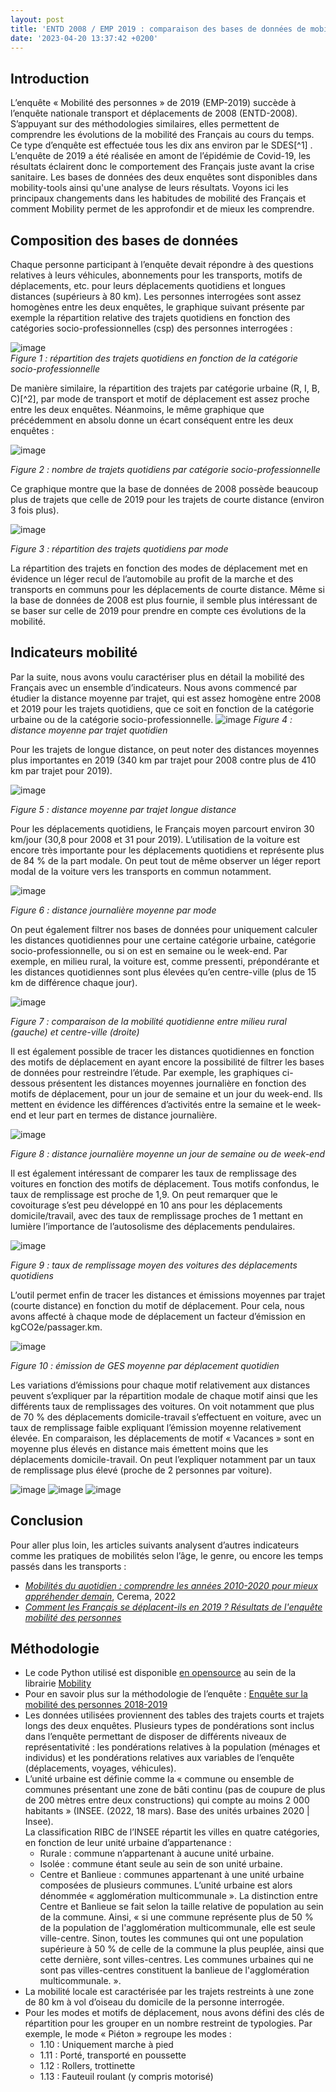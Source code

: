 ```yaml
---
layout: post
title: 'ENTD 2008 / EMP 2019 : comparaison des bases de données de mobilité'
date: '2023-04-20 13:37:42 +0200'
---
```


## Introduction
L’enquête « Mobilité des personnes » de 2019 (EMP-2019) succède à l’enquête nationale transport et déplacements de 2008 (ENTD-2008). S’appuyant sur des méthodologies similaires, elles permettent de comprendre les évolutions de la mobilité des Français au cours du temps. Ce type d’enquête est effectuée tous les dix ans environ par le SDES[^1] . L’enquête de 2019 a été réalisée en amont de l’épidémie de Covid-19, les résultats éclairent donc le comportement des Français juste avant la crise sanitaire. Les bases de données des deux enquêtes sont disponibles dans mobility-tools ainsi qu'une analyse de leurs résultats. Voyons ici les principaux changements dans les habitudes de mobilité des Français et comment Mobility permet de les approfondir et de mieux les comprendre.

## Composition des bases de données
Chaque personne participant à l’enquête devait répondre à des questions relatives à leurs véhicules, abonnements pour les transports, motifs de déplacements, etc. pour leurs déplacements quotidiens et longues distances (supérieurs à 80 km). Les personnes interrogées sont assez homogènes entre les deux enquêtes, le graphique suivant présente par exemple la répartition relative des trajets quotidiens en fonction des catégories socio-professionnelles (csp) des personnes interrogées :
 
![image](https://user-images.githubusercontent.com/19514464/233441020-c947b272-84bb-4fb5-881f-a5ed8f23c56f.png)<br>
*Figure 1 : répartition des trajets quotidiens en fonction de la catégorie socio-professionnelle*

De manière similaire, la répartition des trajets par catégorie urbaine (R, I, B, C)[^2], par mode de transport et motif de déplacement est assez proche entre les deux enquêtes. Néanmoins, le même graphique que précédemment en absolu donne un écart conséquent entre les deux enquêtes :

![image](https://user-images.githubusercontent.com/19514464/233442337-401dd98c-0ad8-4049-b98f-08cee4d184ec.png)

*Figure 2 : nombre de trajets quotidiens par catégorie socio-professionnelle*

Ce graphique montre que la base de données de 2008 possède beaucoup plus de trajets que celle de 2019 pour les trajets de courte distance (environ 3 fois plus). 

![image](https://user-images.githubusercontent.com/19514464/233442535-caa872ca-0100-4072-b778-d2ff0e0b035b.png)

*Figure 3 : répartition des trajets quotidiens par mode*

La répartition des trajets en fonction des modes de déplacement met en évidence un léger recul de l’automobile au profit de la marche et des transports en communs pour les déplacements de courte distance. Même si la base de données de 2008 est plus fournie, il semble plus intéressant de se baser sur celle de 2019 pour prendre en compte ces évolutions de la mobilité.

## Indicateurs mobilité
Par la suite, nous avons voulu caractériser plus en détail la mobilité des Français avec un ensemble d’indicateurs. Nous avons commencé par étudier la distance moyenne par trajet, qui est assez homogène entre 2008 et 2019 pour les trajets quotidiens, que ce soit en fonction de la catégorie urbaine ou de la catégorie socio-professionnelle.
![image](https://user-images.githubusercontent.com/19514464/233442800-5fcf0da1-da4b-4cad-bdfa-44346d3bd4f0.png)
*Figure 4 : distance moyenne par trajet quotidien*

Pour les trajets de longue distance, on peut noter des distances moyennes plus importantes en 2019 (340 km par trajet pour 2008 contre plus de 410 km par trajet pour 2019).

![image](https://user-images.githubusercontent.com/19514464/233443631-785c1b7f-a779-4197-899e-543cea2bbd19.png)

*Figure 5 : distance moyenne par trajet longue distance*

Pour les déplacements quotidiens, le Français moyen parcourt environ 30 km/jour (30,8 pour 2008 et 31 pour 2019). L’utilisation de la voiture est encore très importante pour les déplacements quotidiens et représente plus de 84 % de la part modale. On peut tout de même observer un léger report modal de la voiture vers les transports en commun notamment.

![image](https://user-images.githubusercontent.com/19514464/233443752-86651c96-6aeb-452f-9fcf-a91122e4d99c.png)

*Figure 6 : distance journalière moyenne par mode*

On peut également filtrer nos bases de données pour uniquement calculer les distances quotidiennes pour une certaine catégorie urbaine, catégorie socio-professionnelle, ou si on est en semaine ou le week-end. Par exemple, en milieu rural, la voiture est, comme pressenti, prépondérante et les distances quotidiennes sont plus élevées qu’en centre-ville (plus de 15 km de différence chaque jour).

![image](https://user-images.githubusercontent.com/19514464/233443931-9ce20ba0-caf2-467f-b9f7-51eebc63ddae.png)

*Figure 7 : comparaison de la mobilité quotidienne entre milieu rural (gauche) et centre-ville (droite)*

Il est également possible de tracer les distances quotidiennes en fonction des motifs de déplacement en ayant encore la possibilité de filtrer les bases de données pour restreindre l’étude. Par exemple, les graphiques ci-dessous présentent les distances moyennes journalière en fonction des motifs de déplacement, pour un jour de semaine et un jour du week-end. Ils mettent en évidence les différences d’activités entre la semaine et le week-end et leur part en termes de distance journalière.

![image](https://user-images.githubusercontent.com/19514464/233444064-0184c494-f1e1-4e08-923b-a17d599a86ca.png)

*Figure 8 : distance journalière moyenne un jour de semaine ou de week-end*

Il est également intéressant de comparer les taux de remplissage des voitures en fonction des motifs de déplacement. Tous motifs confondus, le taux de remplissage est proche de 1,9. On peut remarquer que le covoiturage s’est peu développé en 10 ans pour les déplacements domicile/travail, avec des taux de remplissage proches de 1 mettant en lumière l’importance de l’autosolisme des déplacements pendulaires. 

![image](https://user-images.githubusercontent.com/19514464/233444186-76cb5936-2050-4859-a45e-b3651638be89.png)

*Figure 9 : taux de remplissage moyen des voitures des déplacements quotidiens*

L’outil permet enfin de tracer les distances et émissions moyennes par trajet (courte distance) en fonction du motif de déplacement. Pour cela, nous avons affecté à chaque mode de déplacement un facteur d’émission en kgCO2e/passager.km. 

![image](https://user-images.githubusercontent.com/19514464/233444335-e0931e8e-4d19-4694-9270-513334a2ff06.png)

*Figure 10 : émission de GES moyenne par déplacement quotidien*

Les variations d’émissions pour chaque motif relativement aux distances peuvent s’expliquer par la répartition modale de chaque motif ainsi que les différents taux de remplissages des voitures. On voit notamment que plus de 70 % des déplacements domicile-travail s’effectuent en voiture, avec un taux de remplissage faible expliquant l’émission moyenne relativement élevée. En comparaison, les déplacements de motif « Vacances » sont en moyenne plus élevés en distance mais émettent moins que les déplacements domicile-travail. On peut l’expliquer notamment par un taux de remplissage plus élevé (proche de 2 personnes par voiture).

![image](https://user-images.githubusercontent.com/19514464/233444473-f8db6eb8-dc11-4258-a120-189c21266274.png)
![image](https://user-images.githubusercontent.com/19514464/233444500-2a966120-5369-465d-9c20-08b81adb53c7.png)
![image](https://user-images.githubusercontent.com/19514464/233444517-d330eca7-f3a5-4297-a092-0b689bd09ec2.png)

## Conclusion

Pour aller plus loin, les articles suivants analysent d’autres indicateurs comme les pratiques de mobilités selon l’âge, le genre, ou encore les temps passés dans les transports :
* *[Mobilités du quotidien : comprendre les années 2010-2020 pour mieux appréhender demain](https://doc.cerema.fr/Default/doc/SYRACUSE/584812/mobilites-du-quotidien-comprendre-les-annees-2010-2020-pour-mieux-apprehender-demain)*, Cerema, 2022
* *[Comment les Français se déplacent-ils en 2019 ? Résultats de l'enquête mobilité des personnes](https://www.statistiques.developpement-durable.gouv.fr/comment-les-francais-se-deplacent-ils-en-2019-resultats-de-lenquete-mobilite-des-personnes)*

## Méthodologie
* Le code Python utilisé est disponible [en opensource](https://github.com/mobility-team/mobility/tree/main/examples/compare_db) au sein de la librairie [Mobility](https://github.com/mobility-team/mobility)
* Pour en savoir plus sur la méthodologie de l’enquête : [Enquête sur la mobilité des personnes 2018-2019](https://www.statistiques.developpement-durable.gouv.fr/enquete-sur-la-mobilite-des-personnes-2018-2019)
* Les données utilisées proviennent des tables des trajets courts et trajets longs des deux enquêtes. Plusieurs types de pondérations sont inclus dans l’enquête permettant de disposer de différents niveaux de représentativité : les pondérations relatives à la population (ménages et individus) et les pondérations relatives aux variables de l’enquête (déplacements, voyages, véhicules).
* L’unité urbaine est définie comme la « commune ou ensemble de communes présentant une zone de bâti continu (pas de coupure de plus de 200 mètres entre deux constructions) qui compte au moins 2 000 habitants » (INSEE. (2022, 18 mars). Base des unités urbaines 2020 | Insee).<br> La classification RIBC de l’INSEE répartit les villes en quatre catégories, en fonction de leur unité urbaine d’appartenance :
   * Rurale : commune n’appartenant à aucune unité urbaine.
   * Isolée : commune étant seule au sein de son unité urbaine.
   * Centre et Banlieue : communes appartenant à une unité urbaine composées de plusieurs communes. L’unité urbaine est alors dénommée « agglomération multicommunale ». La distinction entre Centre et Banlieue se fait selon la taille relative de population au sein de la commune. Ainsi, « si une commune représente plus de 50 % de la population de l'agglomération multicommunale, elle est seule ville-centre. Sinon, toutes les communes qui ont une population supérieure à 50 % de celle de la commune la plus peuplée, ainsi que cette dernière, sont villes-centres. Les communes urbaines qui ne sont pas villes-centres constituent la banlieue de l'agglomération multicommunale. ».
* La mobilité locale est caractérisée par les trajets restreints à une zone de 80 km à vol d’oiseau du domicile de la personne interrogée. 
* Pour les modes et motifs de déplacement, nous avons défini des clés de répartition pour les grouper en un nombre restreint de typologies. Par exemple, le mode « Piéton » regroupe les modes :
   * 1.10 : Uniquement marche à pied
   * 1.11 : Porté, transporté en poussette
   * 1.12 : Rollers, trottinette
   * 1.13 : Fauteuil roulant (y compris motorisé)


